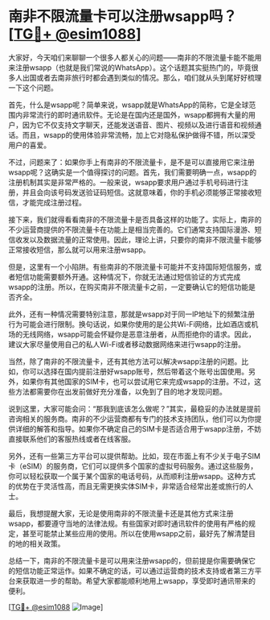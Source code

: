 # 南非不限流量卡可以注册wsapp吗？[[TG💪+ @esim1088](https://t.me/s/esim1088)]

大家好，今天咱们来聊聊一个很多人都关心的问题——南非的不限流量卡能不能用来注册wsapp（也就是我们常说的WhatsApp）。这个话题其实挺热门的，毕竟很多人出国或者去南非旅行时都会遇到类似的情况。那么，咱们就从头到尾好好梳理一下这个问题。

首先，什么是wsapp呢？简单来说，wsapp就是WhatsApp的简称，它是全球范围内非常流行的即时通讯软件。无论是在国内还是国外，wsapp都拥有大量的用户，因为它不仅支持文字聊天，还能发送语音、图片、视频以及进行语音和视频通话。而且，wsapp的使用体验非常流畅，加上它对隐私保护做得不错，所以深受用户的喜爱。

不过，问题来了：如果你手上有南非的不限流量卡，是不是可以直接用它来注册wsapp呢？这确实是一个值得探讨的问题。首先，我们需要明确一点，wsapp的注册机制其实是非常严格的。一般来说，wsapp要求用户通过手机号码进行注册，并且会向该号码发送验证码短信。这就意味着，你的手机必须能够正常接收短信，才能完成注册过程。

接下来，我们就得看看南非的不限流量卡是否具备这样的功能了。实际上，南非的不少运营商提供的不限流量卡在功能上是相当完善的。它们通常支持国际漫游、短信收发以及数据流量的正常使用。因此，理论上讲，只要你的南非不限流量卡能够正常接收短信，那么就可以用来注册wsapp。

但是，这里有一个小陷阱。有些南非的不限流量卡可能并不支持国际短信服务，或者短信功能需要额外开通。这种情况下，你就无法通过短信验证的方式完成wsapp的注册。所以，在购买南非不限流量卡之前，一定要确认它的短信功能是否齐全。

此外，还有一种情况需要特别注意，那就是wsapp对于同一IP地址下的频繁注册行为可能会进行限制。换句话说，如果你使用的是公共Wi-Fi网络，比如酒店或机场的无线网络，wsapp可能会怀疑你是恶意注册者，从而拒绝你的请求。因此，建议大家尽量使用自己的私人Wi-Fi或者移动数据网络来进行wsapp的注册。

当然，除了南非的不限流量卡，还有其他方法可以解决wsapp注册的问题。比如，你可以选择在国内提前注册好wsapp账号，然后带着这个账号出国使用。另外，如果你有其他国家的SIM卡，也可以尝试用它来完成wsapp的注册。不过，这些方法都需要你在出发前做好充分准备，以免到了目的地才发现问题。

说到这里，大家可能会问：“那我到底该怎么做呢？”其实，最稳妥的办法就是提前咨询相关的服务商。南非的不少运营商都有专门的技术支持团队，他们可以为你提供详细的解答和指导。如果你不确定自己的SIM卡是否适合用于wsapp注册，不妨直接联系他们的客服热线或者在线客服。

另外，还有一些第三方平台可以提供帮助。比如，现在市面上有不少关于电子SIM卡（eSIM）的服务商，它们可以提供多个国家的虚拟号码服务。通过这些服务，你可以轻松获取一个属于某个国家的电话号码，从而顺利注册wsapp。这种方式的优势在于灵活性高，而且无需更换实体SIM卡，非常适合经常出差或旅行的人士。

最后，我想提醒大家，无论是使用南非的不限流量卡还是其他方式来注册wsapp，都要遵守当地的法律法规。有些国家对即时通讯软件的使用有严格的规定，甚至可能禁止某些应用的使用。所以在使用wsapp之前，最好先了解清楚目的地的相关政策。

总结一下，南非的不限流量卡是可以用来注册wsapp的，但前提是你需要确保它的短信功能正常运作。如果不确定的话，可以通过运营商的技术支持或者第三方平台来获取进一步的帮助。希望大家都能顺利地用上wsapp，享受即时通讯带来的便利。

[[TG💪+ @esim1088](https://t.me/s/esim1088) ![Image](https://i.postimg.cc/4NQfJmqS/Snipaste-2025-05-13-00-14-12.png)]
